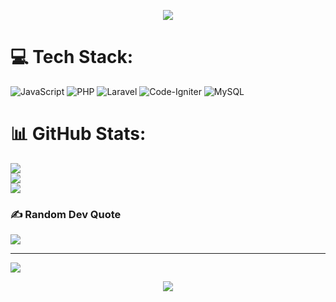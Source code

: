 <p align="center">
  <img src="https://capsule-render.vercel.app/api?type=waving&height=150&color=gradient&text=Hey%20Everyone!&section=header&fontAlign=50&animation=fadeIn&textBg=false&desc=What%20are%20you%20looking%20for%20here?&descSize=15&fontSize=50&fontAlignY=29&descAlignY=52" />
</p>

# 💻 Tech Stack:
![JavaScript](https://img.shields.io/badge/javascript-%23323330.svg?style=for-the-badge&logo=javascript&logoColor=%23F7DF1E) ![PHP](https://img.shields.io/badge/php-%23777BB4.svg?style=for-the-badge&logo=php&logoColor=white) ![Laravel](https://img.shields.io/badge/laravel-%23FF2D20.svg?style=for-the-badge&logo=laravel&logoColor=white) ![Code-Igniter](https://img.shields.io/badge/CodeIgniter-%23EF4223.svg?style=for-the-badge&logo=codeIgniter&logoColor=white) ![MySQL](https://img.shields.io/badge/mysql-4479A1.svg?style=for-the-badge&logo=mysql&logoColor=white)
# 📊 GitHub Stats:
![](https://github-readme-stats.vercel.app/api?username=akbarwm&theme=transparent&hide_border=true&include_all_commits=false&count_private=false)<br/>
![](https://nirzak-streak-stats.vercel.app/?user=akbarwm&theme=transparent&hide_border=true)<br/>
![](https://github-readme-stats.vercel.app/api/top-langs/?username=akbarwm&theme=transparent&hide_border=true&include_all_commits=false&count_private=false&layout=compact)

### ✍️ Random Dev Quote
![](https://quotes-github-readme.vercel.app/api?type=horizontal&theme=radical)

---

[![](https://visitcount.itsvg.in/api?id=akbarwm&icon=2&color=0)](https://visitcount.itsvg.in)

<p align="center">
  <img src="https://capsule-render.vercel.app/api?type=waving&height=130&color=gradient&section=footer" />
</p>
<!-- Proudly created with GPRM ( https://gprm.itsvg.in ) -->
